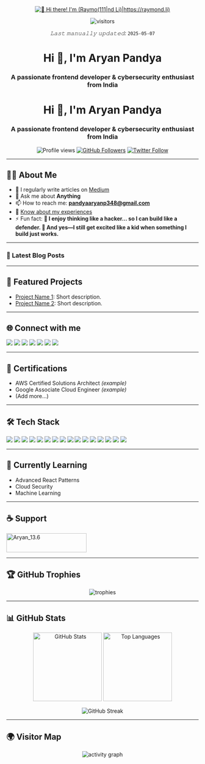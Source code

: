 <p align="center">
  <a href="https://raymond.li/">
    <img src="https://raw.githubusercontent.com/Raymo111/Raymo111/master/intro.gif" alt="👋 Hi there! I'm (Raymo(111|nd Li)|https://raymond.li)" title="👋 Hi there! I'm (Raymo(111|nd Li)|https://raymond.li)"/>
  </a>
</p>

<p align="center">
  <img src="https://vbr.nathanchung.dev/badge?page_id=Raymo111.Raymo111&color=00cf00" alt="visitors"/>
</p>

<p align="center">
  <em>𝙻𝚊𝚜𝚝 𝚖𝚊𝚗𝚞𝚊𝚕𝚕𝚢 𝚞𝚙𝚍𝚊𝚝𝚎𝚍:</em> <code>2025-05-07</code> <!-- TODO: automate this -->
</p>

<!-- ...existing code... -->
<h1 align="center">Hi 👋, I'm Aryan Pandya</h1>
<h3 align="center">A passionate frontend developer & cybersecurity enthusiast from India</h3>
<!-- ...existing code... -->


<h1 align="center">Hi 👋, I'm Aryan Pandya</h1>
<h3 align="center">A passionate frontend developer & cybersecurity enthusiast from India</h3>

<p align="center">
  <img src="https://komarev.com/ghpvc/?username=aryan-136&label=Profile%20views&color=0e75b6&style=flat" alt="Profile views" />
  <a href="https://github.com/aryan-136?tab=followers"><img src="https://img.shields.io/github/followers/aryan-136?label=Followers&style=social" alt="GitHub Followers"></a>
  <a href="https://twitter.com/aaryan_136"><img src="https://img.shields.io/twitter/follow/aaryan_136?logo=twitter&style=social" alt="Twitter Follow"></a>
</p>

---

## 👨‍💻 About Me

- 📝 I regularly write articles on [Medium](https://medium.com/@Aryan_13.6)
- 💬 Ask me about **Anything**
- 📫 How to reach me: **pandyaaryanp348@gmail.com**
- 📄 [Know about my experiences](https://drive.google.com/file/d/1Yg5xrYvgyjvXbhTUJ6ZNcSICQxCBrP7s/view?usp=sharing)
- ⚡ Fun fact: **🧠 I enjoy thinking like a hacker… so I can build like a defender. 🎉 And yes—I still get excited like a kid when something I build just works.**

---

### 📝 Latest Blog Posts
<!-- BLOG-POST-LIST:START -->
<!-- BLOG-POST-LIST:END -->

---

## 🚀 Featured Projects

- [Project Name 1](https://github.com/aryan-136/project1): Short description.
- [Project Name 2](https://github.com/aryan-136/project2): Short description.

---

## 🌐 Connect with me

<p align="left">
  <a href="https://twitter.com/aaryan_136" target="_blank"><img src="https://img.shields.io/badge/Twitter-1DA1F2?style=for-the-badge&logo=twitter&logoColor=white"/></a>
  <a href="https://linkedin.com/in/aryanpandya" target="_blank"><img src="https://img.shields.io/badge/LinkedIn-0A66C2?style=for-the-badge&logo=linkedin&logoColor=white"/></a>
  <a href="https://fb.com/pandya.aryan.165" target="_blank"><img src="https://img.shields.io/badge/Facebook-1877F2?style=for-the-badge&logo=facebook&logoColor=white"/></a>
  <a href="https://instagram.com/aryan_13.6" target="_blank"><img src="https://img.shields.io/badge/Instagram-E4405F?style=for-the-badge&logo=instagram&logoColor=white"/></a>
  <a href="https://medium.com/@aryan_13.6" target="_blank"><img src="https://img.shields.io/badge/Medium-12100E?style=for-the-badge&logo=medium&logoColor=white"/></a>
  <a href="https://www.youtube.com/c/aryan pandya" target="_blank"><img src="https://img.shields.io/badge/YouTube-FF0000?style=for-the-badge&logo=youtube&logoColor=white"/></a>
  <a href="https://www.leetcode.com/aryan_136" target="_blank"><img src="https://img.shields.io/badge/LeetCode-FFA116?style=for-the-badge&logo=leetcode&logoColor=black"/></a>
</p>

---

## 🏅 Certifications

- AWS Certified Solutions Architect *(example)*
- Google Associate Cloud Engineer *(example)*
- (Add more...)

---

## 🛠️ Tech Stack

<p>
  <img src="https://img.shields.io/badge/JavaScript-F7DF1E?style=for-the-badge&logo=javascript&logoColor=black"/>
  <img src="https://img.shields.io/badge/React-20232A?style=for-the-badge&logo=react&logoColor=61DAFB"/>
  <img src="https://img.shields.io/badge/Node.js-339933?style=for-the-badge&logo=nodedotjs&logoColor=white"/>
  <img src="https://img.shields.io/badge/Python-3776AB?style=for-the-badge&logo=python&logoColor=white"/>
  <img src="https://img.shields.io/badge/AWS-232F3E?style=for-the-badge&logo=amazon-aws&logoColor=white"/>
  <img src="https://img.shields.io/badge/Docker-2496ED?style=for-the-badge&logo=docker&logoColor=white"/>
  <img src="https://img.shields.io/badge/MongoDB-47A248?style=for-the-badge&logo=mongodb&logoColor=white"/>
  <img src="https://img.shields.io/badge/MySQL-4479A1?style=for-the-badge&logo=mysql&logoColor=white"/>
  <img src="https://img.shields.io/badge/TailwindCSS-06B6D4?style=for-the-badge&logo=tailwindcss&logoColor=white"/>
  <img src="https://img.shields.io/badge/Express.js-000000?style=for-the-badge&logo=express&logoColor=white"/>
  <img src="https://img.shields.io/badge/Linux-FCC624?style=for-the-badge&logo=linux&logoColor=black"/>
  <img src="https://img.shields.io/badge/HTML5-E34F26?style=for-the-badge&logo=html5&logoColor=white"/>
  <img src="https://img.shields.io/badge/CSS3-1572B6?style=for-the-badge&logo=css3&logoColor=white"/>
  <img src="https://img.shields.io/badge/Figma-F24E1E?style=for-the-badge&logo=figma&logoColor=white"/>
  <img src="https://img.shields.io/badge/Postman-FF6C37?style=for-the-badge&logo=postman&logoColor=white"/>
  <img src="https://img.shields.io/badge/Vue.js-4FC08D?style=for-the-badge&logo=vue.js&logoColor=white"/>
  <!-- Add more as needed -->
</p>

---

## 🎯 Currently Learning

- Advanced React Patterns
- Cloud Security
- Machine Learning

---

## ☕ Support

<p>
  <a href="https://www.buymeacoffee.com/Aryan_13.6" target="_blank"><img src="https://cdn.buymeacoffee.com/buttons/v2/default-yellow.png" height="50" width="210" alt="Aryan_13.6" /></a>
</p>

---

## 🏆 GitHub Trophies

<p align="center">
  <img src="https://github-profile-trophy.vercel.app/?username=aryan-136&theme=algolia" alt="trophies"/>
</p>

---

## 📊 GitHub Stats

<p align="center">
  <img src="https://github-readme-stats.vercel.app/api?username=aryan-136&show_icons=true&theme=radical" alt="GitHub Stats" height="180"/>
  <img src="https://github-readme-stats.vercel.app/api/top-langs/?username=aryan-136&layout=compact&theme=radical" alt="Top Languages" height="180"/>
</p>
<p align="center">
  <img src="https://github-readme-streak-stats.herokuapp.com/?user=aryan-136&theme=radical" alt="GitHub Streak" />
</p>

---

## 🌍 Visitor Map

<p align="center">
  <img src="https://github.com/ashutosh00710/github-readme-activity-graph/blob/master/graph.png?username=aryan-136&theme=react-dark" alt="activity graph"/>
</p>
